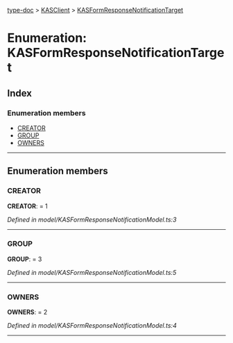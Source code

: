 [type-doc](../README.md) > [KASClient](../modules/kasclient.md) > [KASFormResponseNotificationTarget](../enums/kasclient.kasformresponsenotificationtarget.md)

# Enumeration: KASFormResponseNotificationTarget

## Index

### Enumeration members

* [CREATOR](kasclient.kasformresponsenotificationtarget.md#creator)
* [GROUP](kasclient.kasformresponsenotificationtarget.md#group)
* [OWNERS](kasclient.kasformresponsenotificationtarget.md#owners)

---

## Enumeration members

<a id="creator"></a>

###  CREATOR

**CREATOR**:  = 1

*Defined in model/KASFormResponseNotificationModel.ts:3*

___
<a id="group"></a>

###  GROUP

**GROUP**:  = 3

*Defined in model/KASFormResponseNotificationModel.ts:5*

___
<a id="owners"></a>

###  OWNERS

**OWNERS**:  = 2

*Defined in model/KASFormResponseNotificationModel.ts:4*

___

